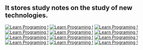 ## It stores study notes on the study of new technologies.


[![Learn Programing !](https://img.shields.io/badge/Learn-HTML-0a2a35.svg)](https://GitHub.com/Naereen/ama)
[![Learn Programing !](https://img.shields.io/badge/Learn-CSS-253c4a.svg)](https://GitHub.com/Naereen/ama)
[![Learn Programing !](https://img.shields.io/badge/Learn-JavaScript-253643.svg)](https://GitHub.com/Naereen/ama)
[![Learn Programing !](https://img.shields.io/badge/Learn-jQuery-614c63.svg)](https://GitHub.com/Naereen/ama)
[![Learn Programing !](https://img.shields.io/badge/Learn-SCSS-975872.svg)](https://GitHub.com/Naereen/ama)
[![Learn Programing !](https://img.shields.io/badge/Learn-PHP-b96a80.svg)](https://GitHub.com/Naereen/ama)
[![Learn Programing !](https://img.shields.io/badge/Learn-Python-b96a80.svg)](https://GitHub.com/Naereen/ama)
[![Learn Programing !](https://img.shields.io/badge/Learn-Java-b96a80.svg)](https://GitHub.com/Naereen/ama)
[![Learn Programing !](https://img.shields.io/badge/Learn-React.js-b96a80.svg)](https://GitHub.com/Naereen/ama)
[![Learn Programing !](https://img.shields.io/badge/Learn-Vue.js-bf788a.svg)](https://GitHub.com/Naereen/ama)
[![Learn Programing !](https://img.shields.io/badge/Learn-Laravel-314365.svg)](https://GitHub.com/Naereen/ama)
[![Learn Programing !](https://img.shields.io/badge/Learn-MySQL-1abc9c.svg)](https://GitHub.com/Naereen/ama)
